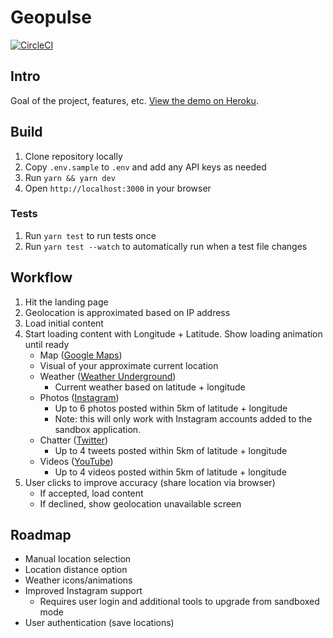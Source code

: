 # Geopulse

[![CircleCI](https://circleci.com/gh/seriouslysean/geopulse-app/tree/master.svg?style=svg)](https://circleci.com/gh/seriouslysean/geopulse-app/tree/master)

## Intro

Goal of the project, features, etc. [View the demo on Heroku](https://geopulse-app.herokuapp.com/).

## Build

1. Clone repository locally
1. Copy `.env.sample` to `.env` and add any API keys as needed
1. Run `yarn && yarn dev`
1. Open `http://localhost:3000` in your browser

### Tests

1. Run `yarn test` to run tests once
1. Run `yarn test --watch` to automatically run when a test file changes

## Workflow

1. Hit the landing page
1. Geolocation is approximated based on IP address
1. Load initial content
1. Start loading content with Longitude + Latitude. Show loading animation until ready
   * Map ([Google Maps](https://developers.google.com/maps/))
   * Visual of your approximate current location
   * Weather ([Weather Underground](https://www.wunderground.com/weather/api/))
     * Current weather based on latitude + longitude
   * Photos ([Instagram](https://www.instagram.com/developer/))
     * Up to 6 photos posted within 5km of latitude + longitude
     * Note: this will only work with Instagram accounts added to the sandbox application.
   * Chatter ([Twitter](https://developer.twitter.com/))
     * Up to 4 tweets posted within 5km of latitude + longitude
   * Videos ([YouTube](https://developers.google.com/youtube/))
     * Up to 4 videos posted within 5km of latitude + longitude
1. User clicks to improve accuracy (share location via browser)
   * If accepted, load content
   * If declined, show geolocation unavailable screen

## Roadmap

* Manual location selection
* Location distance option
* Weather icons/animations
* Improved Instagram support
  * Requires user login and additional tools to upgrade from sandboxed mode
* User authentication (save locations)
